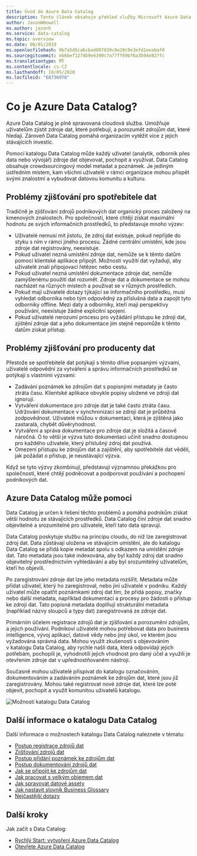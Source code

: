 ```yaml
---
title: Úvod do Azure Data Catalog
description: Tento článek obsahuje přehled služby Microsoft Azure Data Catalog, a to včetně jejích funkcí a potíží, na které se zaměřuje. Data Catalog umožňuje všem uživatelům registrovat, objevovat, pochopit a využívat zdroje dat.
author: JasonWHowell
ms.author: jasonh
ms.service: data-catalog
ms.topic: overview
ms.date: 08/01/2019
ms.openlocfilehash: 9b7a5d5ca6cbad897839c8e28c9e3efd1eeabaf0
ms.sourcegitcommit: eb6bef1274b9e6390c7a77ff69bf6a3b94e827fc
ms.translationtype: MT
ms.contentlocale: cs-CZ
ms.lasthandoff: 10/05/2020
ms.locfileid: "68736978"
---
```

# <a name="what-is-azure-data-catalog"></a>Co je Azure Data Catalog?

Azure Data Catalog je plně spravovaná cloudová služba. Umožňuje uživatelům zjistit zdroje dat, které potřebují, a porozumět zdrojům dat, které hledají. Zároveň Data Catalog pomáhá organizacím vytěžit více z jejich stávajících investic.

Pomocí katalogu Data Catalog může každý uživatel (analytik, odborník přes data nebo vývojář) zdroje dat objevovat, pochopit a využívat. Data Catalog obsahuje crowdsourcingový model metadat a poznámek. Je jediným ústředním místem, kam všichni uživatelé v rámci organizace mohou přispět svými znalostmi a vybudovat datovou komunitu a kulturu.

## <a name="discovery-challenges-for-data-consumers"></a>Problémy zjišťování pro spotřebitele dat

Tradičně je zjišťování zdrojů podnikových dat organický proces založený na kmenových znalostech. Pro společnosti, které chtějí získat maximální hodnotu ze svých informačních prostředků, to představuje mnoho výzev:

* Uživatelé nemusí mít jistotu, že zdroj dat existuje, pokud nepřijde do styku s ním v rámci jiného procesu. Žádné centrální umístění, kde jsou zdroje dat registrovány, neexistuje.
* Pokud uživatel nezná umístění zdroje dat, nemůže se k těmto datům pomocí klientské aplikace připojit. Možnosti využití dat vyžadují, aby uživatelé znali připojovací řetězec nebo cestu.
* Pokud uživatel nezná umístění dokumentace zdroje dat, nemůže zamýšlenému použití dat rozumět. Zdroje dat a dokumentace se mohou nacházet na různých místech a používat se v různých prostředích.
* Pokud mají uživatelé dotazy týkající se informačního prostředku, musí vyhledat odborníka nebo tým odpovědný za příslušná data a zapojit tyto odborníky offline. Mezi daty a odborníky, kteří mají perspektivy používání, neexistuje žádné explicitní spojení.
* Pokud uživatelé nerozumí procesu pro vyžádání přístupu ke zdroji dat, zjištění zdroje dat a jeho dokumentace jim stejně nepomůže k těmto datům získat přístup.

## <a name="discovery-challenges-for-data-producers"></a>Problémy zjišťování pro producenty dat

Přestože se spotřebitelé dat potýkají s těmito dříve popsanými výzvami, uživatelé odpovědní za vytváření a správu informačních prostředků se potýkají s vlastními výzvami:

* Zadávání poznámek ke zdrojům dat s popisnými metadaty je často ztráta času. Klientské aplikace obvykle popisy uložené ve zdroji dat ignorují.
* Vytváření dokumentace pro zdroje dat je také často ztráta času. Udržování dokumentace v synchronizaci se zdroji dat je průběžná zodpovědnost. Uživatelé můžou v dokumentaci, která je zjištěná jako zastaralá, chybět důvěryhodnost.
* Vytváření a správa dokumentace pro zdroje dat je složitá a časově náročná. O to větší je výzva tuto dokumentaci učinit snadno dostupnou pro každého uživatele, který příslušný zdroj dat používá.
* Omezení přístupu ke zdrojům dat a zajištění, aby spotřebitelé dat věděli, jak požádat o přístup, je neustávající výzva.

Když se tyto výzvy zkombinují, představují významnou překážkou pro společnosti, které chtějí podněcovat a podporovat používání a pochopení podnikových dat.

## <a name="azure-data-catalog-can-help"></a>Azure Data Catalog může pomoci

Data Catalog je určen k řešení těchto problémů a pomáhá podnikům získat větší hodnotu ze stávajících prostředků. Data Catalog činí zdroje dat snadno objevitelné a srozumitelné pro uživatele, kteří tato data spravují.

Data Catalog poskytuje službu na principu cloudu, do níž lze zaregistrovat zdroj dat. Data zůstávají uložena ve stávajícím umístění, ale do katalogu Data Catalog se přidá kopie metadat spolu s odkazem na umístění zdroje dat. Tato metadata jsou také indexována, aby byl každý zdroj dat snadno objevitelný prostřednictvím vyhledávání a aby byl srozumitelný uživatelům, kteří ho objevili.

Po zaregistrování zdroje dat lze jeho metadata rozšířit. Metadata může přidat uživatel, který ho zaregistroval, nebo jiní uživatelé v podniku. Každý uživatel může opatřit poznámkami zdroj dat tím, že přidá popisy, značky nebo další metadata, například dokumentaci a procesy pro žádosti o přístup ke zdroji dat. Tato popisná metadata doplňují strukturální metadata (například názvy sloupců a typy dat) zaregistrovaná ze zdroje dat.

Primárním účelem registrace zdrojů dat je zjišťování a porozumění zdrojům, a jejich používání. Podnikoví uživatelé mohou potřebovat data pro business intelligence, vývoj aplikací, datové vědy nebo jiný úkol, ve kterém jsou vyžadována správná data. Mohou využít zkušenosti s objevováním v katalogu Data Catalog, aby rychle našli data, která odpovídají jejich potřebám, pochopili je, vyhodnotili jejich vhodnost pro daný účel a využili je otevřením zdroje dat v upřednostňovaném nástroji. 

Současně mohou uživatelé přispívat do katalogu označováním, dokumentováním a zadáváním poznámek ke zdrojům dat, které jsou již zaregistrovány. Mohou také registrovat nové zdroje dat, které lze poté objevit, pochopit a využít komunitou uživatelů katalogu.

![Možnosti katalogu Data Catalog](./media/data-catalog-what-is-data-catalog/data-catalog-capabilities.png)

## <a name="learn-more-about-data-catalog"></a>Další informace o katalogu Data Catalog

Další informace o možnostech katalogu Data Catalog naleznete v tématu:

* [Postup registrace zdrojů dat](data-catalog-how-to-register.md)
* [Zjišťování zdrojů dat](data-catalog-how-to-discover.md)
* [Postup přidání poznámek ke zdrojům dat](data-catalog-how-to-annotate.md)
* [Postup dokumentování zdrojů dat](data-catalog-how-to-documentation.md)
* [Jak se připojit ke zdrojům dat](data-catalog-how-to-connect.md)
* [Jak pracovat s velkým objemem dat](data-catalog-how-to-big-data.md)
* [Jak spravovat datové assety](data-catalog-how-to-manage.md)
* [Jak nastavit slovník Business Glossary](data-catalog-how-to-business-glossary.md)
* [Nejčastější dotazy](data-catalog-frequently-asked-questions.md)

## <a name="next-steps"></a>Další kroky

Jak začít s Data Catalog:

* [Rychlý Start: vytvoření Azure Data Catalog](data-catalog-get-started.md)
* [Otevřete Azure Data Catalog](https://www.azuredatacatalog.com)